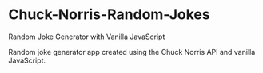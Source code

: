 # Chuck-Norris-Random-Jokes
Random Joke Generator with Vanilla JavaScript

Random joke generator app created using the Chuck Norris API and vanilla JavaScript.
